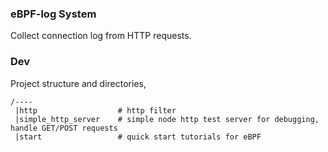 ### eBPF-log System
Collect connection log from HTTP requests. 

### Dev
Project structure and directories, 
```text
/----
 |http                  # http filter
 |simple_http_server    # simple node http test server for debugging, handle GET/POST requests
 |start                 # quick start tutorials for eBPF

```
